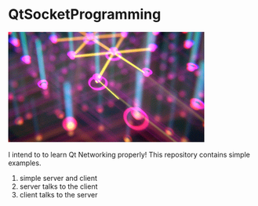 # QtSocketProgramming
![alt text](https://github.com/thenaserov/QtSocketProgramming/blob/main/res/networking.gif)

I intend to to learn Qt Networking properly!
This repository contains simple examples.

1. simple server and client
2. server talks to the client
3. client talks to the server

